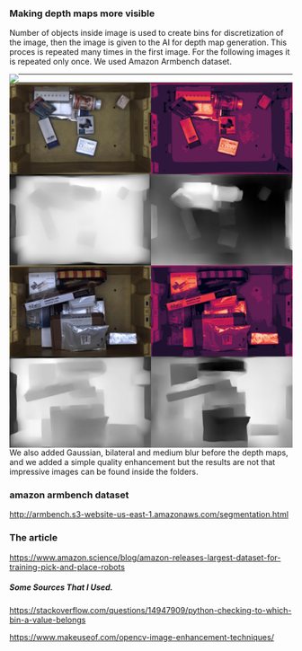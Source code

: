 
### Making depth maps more visible
Number of objects inside image is used to create bins for discretization of the image, then the image is given to the AI for depth map generation. This proces is repeated many times in the first image. For the following images it is repeated only once. We used Amazon Armbench dataset.

<a href="url"><img src="evidence3.png" align="left"></a>

--------

<a href="url"><img src="evidence2.png" align="left"></a>

--------

<a href="url"><img src="evidence.png" align="left"></a>

--------
We also added Gaussian, bilateral and medium blur before the depth maps, and we added a simple quality enhancement but the results are not that impressive images can be found inside the folders.

### amazon armbench dataset 
http://armbench.s3-website-us-east-1.amazonaws.com/segmentation.html
### The article
https://www.amazon.science/blog/amazon-releases-largest-dataset-for-training-pick-and-place-robots


##### Some Sources That I Used.
https://stackoverflow.com/questions/14947909/python-checking-to-which-bin-a-value-belongs

https://www.makeuseof.com/opencv-image-enhancement-techniques/
